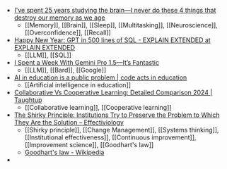 - [I've spent 25 years studying the brain—I never do these 4 things that destroy our memory as we age](https://www.cnbc.com/2024/02/23/ive-spent-25-years-studying-the-brain-i-always-avoid-these-habits-that-destroy-our-memory-as-we-age.html)
	- [[Memory]], [[Brain]], [[Sleep]], [[Multitasking]], [[Neuroscience]], [[Overconfidence]], [[Recall]]
- [Happy New Year: GPT in 500 lines of SQL - EXPLAIN EXTENDED at EXPLAIN EXTENDED](https://explainextended.com/2023/12/31/happy-new-year-15/)
	- [[LLM]], [[SQL]]
- [I Spent a Week With Gemini Pro 1.5—It’s Fantastic](https://every.to/chain-of-thought/i-spent-a-week-with-gemini-pro-1-5-it-s-fantastic)
	- [[LLM]], [[Bard]], [[Google]]
- [AI in education is a public problem | code acts in education](https://codeactsineducation.wordpress.com/2024/02/22/ai-in-education-is-a-public-problem/)
	- [[Artificial intelligence in education]]
- [Collaborative Vs Cooperative Learning: Detailed Comparison 2024 | Taughtup](https://taughtup.com/collaborative-vs-cooperative-learning/)
	- [[Collaborative learning]], [[Cooperative learning]]
- [The Shirky Principle: Institutions Try to Preserve the Problem to Which They Are the Solution – Effectiviology](https://effectiviology.com/shirky-principle/)
	- [[Shirky principle]], [[Change Management]], [[Systems thinking]], [[Institutional effectiveness]], [[Continuous improvement]], [[Improvement science]], [[Goodhart's law]]
	- [Goodhart's law - Wikipedia](https://en.m.wikipedia.org/wiki/Goodhart's_law)
-